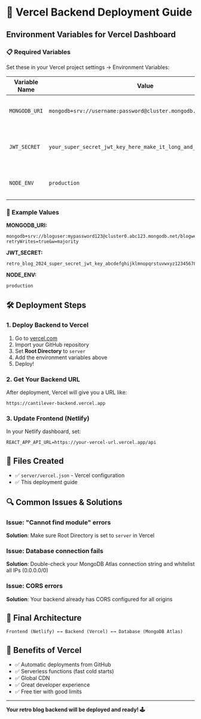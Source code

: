 # 🚀 Vercel Backend Deployment Guide

## Environment Variables for Vercel Dashboard

### 📋 Required Variables
Set these in your Vercel project settings → Environment Variables:

| Variable Name | Value | Notes |
|--------------|-------|-------|
| `MONGODB_URI` | `mongodb+srv://username:password@cluster.mongodb.net/blogwebsite` | MongoDB Atlas connection string |
| `JWT_SECRET` | `your_super_secret_jwt_key_here_make_it_long_and_random` | Strong random secret for JWT tokens |
| `NODE_ENV` | `production` | Sets app to production mode |

### 🔐 Example Values

**MONGODB_URI:**
```
mongodb+srv://bloguser:mypassword123@cluster0.abc123.mongodb.net/blogwebsite?retryWrites=true&w=majority
```

**JWT_SECRET:**
```
retro_blog_2024_super_secret_jwt_key_abcdefghijklmnopqrstuvwxyz123456789
```

**NODE_ENV:**
```
production
```

## 🛠️ Deployment Steps

### 1. Deploy Backend to Vercel
1. Go to [vercel.com](https://vercel.com)
2. Import your GitHub repository
3. Set **Root Directory** to `server`
4. Add the environment variables above
5. Deploy!

### 2. Get Your Backend URL
After deployment, Vercel will give you a URL like:
```
https://cantilever-backend.vercel.app
```

### 3. Update Frontend (Netlify)
In your Netlify dashboard, set:
```
REACT_APP_API_URL=https://your-vercel-url.vercel.app/api
```

## 📁 Files Created
- ✅ `server/vercel.json` - Vercel configuration
- ✅ This deployment guide

## 🔍 Common Issues & Solutions

### Issue: "Cannot find module" errors
**Solution**: Make sure Root Directory is set to `server` in Vercel

### Issue: Database connection fails
**Solution**: Double-check your MongoDB Atlas connection string and whitelist all IPs (0.0.0.0/0)

### Issue: CORS errors
**Solution**: Your backend already has CORS configured for all origins

## 🎯 Final Architecture
```
Frontend (Netlify) ←→ Backend (Vercel) ←→ Database (MongoDB Atlas)
```

## 🌟 Benefits of Vercel
- ✅ Automatic deployments from GitHub
- ✅ Serverless functions (fast cold starts)
- ✅ Global CDN
- ✅ Great developer experience
- ✅ Free tier with good limits

---

**Your retro blog backend will be deployed and ready! 🕹️**
